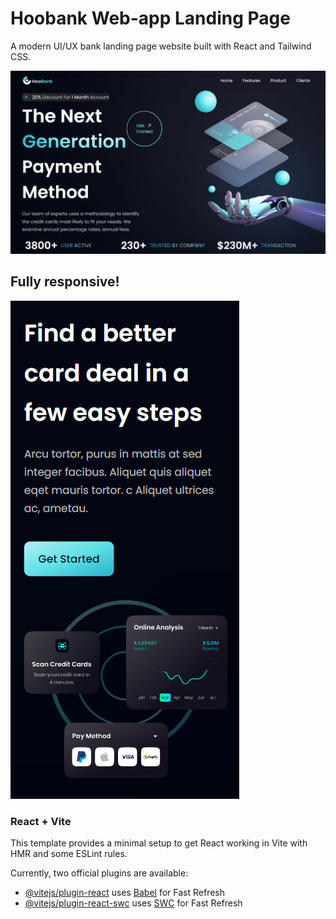 # Hoobank Web-app Landing Page
A modern UI/UX bank landing page website built with React and Tailwind CSS.

![App Screenshot - Header](src/assets/HoobankScreenshot.png)

## Fully responsive!

![App Screenshot - Mobile View](src/assets/HoobankSceenshot2.png)

### React + Vite

This template provides a minimal setup to get React working in Vite with HMR and some ESLint rules.

Currently, two official plugins are available:

- [@vitejs/plugin-react](https://github.com/vitejs/vite-plugin-react/blob/main/packages/plugin-react/README.md) uses [Babel](https://babeljs.io/) for Fast Refresh
- [@vitejs/plugin-react-swc](https://github.com/vitejs/vite-plugin-react-swc) uses [SWC](https://swc.rs/) for Fast Refresh

